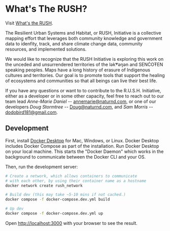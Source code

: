 # What's The RUSH?
Visit [What's the RUSH](https://whatstherush.ca).

The Resilient Urban Systems and Habitat, or RUSH, Initiative is a collective mapping effort that leverages both community knowledge and government data to idenfity, track, and share climate change data, community resources, and implemented solutions.

We would like to recognize that the RUSH Initiative is exploring this work on the unceded and unsurrendered territories of the lək̓ʷəŋən and SENĆOŦEN speaking peoples. Maps have a long history of erasure of Indigenous cultures and territories. Our goal is to promote tools that support the healing of ecosystems and communities so that all beings can live their best life.

If you have any questions or want to to contribute to the R.U.S.H. Initiative, either as a developer or in some other capacity, feel free to reach out to our team lead _Anne-Marie Daniel_ -- annemarie@naturnd.com, or one of our developers _Doug Stormtree_ -- Doug@naturnd.com, and _Sam Morris_ -- dodobird181@gmail.com.

## Development
First, install [Docker Desktop](https://docs.docker.com/get-docker) for Mac, Windows, or Linux. Docker Desktop includes Docker Compose as part of the installation. Run Docker Desktop on your local machine. This starts the "Docker Daemon" which works in the background to communicate between the Docker CLI and your OS.

Then, run the development server:
```bash
# Create a network, which allows containers to communicate
# with each other, by using their container name as a hostname
docker network create rush_network

# Build dev (this may take ~5-10 mins if not cached.)
docker compose -f docker-compose.dev.yml build

# Up dev
docker compose -f docker-compose.dev.yml up
```

Open [http://localhost:3000](http://localhost:3000) with your browser to see the result.
